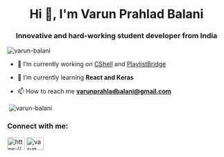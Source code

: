 <h1 align="center">Hi 👋, I'm Varun Prahlad Balani</h1>
<h3 align="center">Innovative and hard-working student developer from India</h3>

<p align="left"> <img src="https://komarev.com/ghpvc/?username=varun-balani&label=Profile%20views&color=0e75b6&style=flat" alt="varun-balani" /> </p>

- 🔭 I’m currently working on [CShell](https://github.com/varun-balani/CShell) and [PlaylistBridge](https://github.com/varun-balani/PlaylistBridge)

- 🌱 I’m currently learning **React and Keras**

- 📫 How to reach me **varunprahladbalani@gmail.com**

<p>&nbsp;<img align="center" src="https://github-readme-stats.vercel.app/api?username=varun-balani&show_icons=true&locale=en" alt="varun-balani" /></p>

<h3 align="left">Connect with me:</h3>
<p align="left">
<a href="https://www.linkedin.com/in/varun-prahlad-balani-961438200/" target="blank"><img align="center" src="https://cdn.jsdelivr.net/npm/simple-icons@3.0.1/icons/linkedin.svg" alt="https://www.linkedin.com/in/varun-prahlad-balani-961438200/" height="30" width="40" /></a>
<a href="https://www.hackerrank.com/varun_balani" target="blank"><img align="center" src="https://cdn.jsdelivr.net/npm/simple-icons@3.1.0/icons/hackerrank.svg" alt="varun_balani" height="30" width="40" /></a>
</p>


